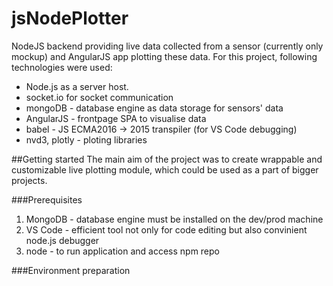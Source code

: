 # jsNodePlotter
NodeJS backend providing live data collected from a sensor (currently only mockup) and AngularJS app plotting these data. For this project, following technologies were used:
- Node.js as a server host. 
- socket.io for socket communication 
- mongoDB - database engine as data storage for sensors' data
- AngularJS - frontpage SPA to visualise data
- babel - JS ECMA2016 -> 2015 transpiler (for VS Code debugging)
- nvd3, plotly - ploting libraries 

##Getting started
The main aim of the project was to create wrappable and customizable live plotting module, which could be used as a part of bigger projects.

###Prerequisites
1. MongoDB - database engine must be installed on the dev/prod machine
2. VS Code - efficient tool not only for code editing but also convinient node.js debugger
3. node - to run application and access npm repo

###Environment preparation

